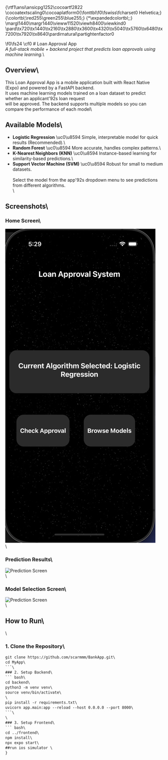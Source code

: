 {\rtf1\ansi\ansicpg1252\cocoartf2822
\cocoatextscaling0\cocoaplatform0{\fonttbl\f0\fswiss\fcharset0 Helvetica;}
{\colortbl;\red255\green255\blue255;}
{\*\expandedcolortbl;;}
\margl1440\margr1440\vieww11520\viewh8400\viewkind0
\pard\tx720\tx1440\tx2160\tx2880\tx3600\tx4320\tx5040\tx5760\tx6480\tx7200\tx7920\tx8640\pardirnatural\partightenfactor0

\f0\fs24 \cf0 # Loan Approval App\
_A full-stack mobile + backend project that predicts loan approvals using machine learning._\
##  Overview\
This Loan Approval App is a mobile application built with React Native (Expo) and powered by a FastAPI backend.\
It uses machine learning models trained on a loan dataset to predict whether an applicant\'92s loan request\
will be approved. The backend supports multiple models so you can compare the performance of each model\
##  Available Models\
- **Logistic Regression** \uc0\u8594  Simple, interpretable model for quick results (Recommended).\
- **Random Forest** \uc0\u8594  More accurate, handles complex patterns.\
- **K-Nearest Neighbors (KNN)** \uc0\u8594  Instance-based learning for similarity-based predictions.\
- **Support Vector Machine (SVM)** \uc0\u8594  Robust for small to medium datasets.\
\
Select the model from the app\'92s dropdown menu to see predictions from different algorithms.\
\
##  Screenshots\
### Home Screen\
![Home Screen](screenshots/homeScreen.png)\
\
### Prediction Results\
![Prediction Screen](assets/loanResult1.png)\
\
### Model Selection Screen\
![Prediction Screen](assets/modelScreen.png)\
\
##  How to Run\
\
### 1. Clone the Repository\
``` bash\
git clone https://github.com/scarmmm/BankApp.git\
cd MyApp\
```\
### 2. Setup Backend\
``` bash\
cd backend\
python3 -m venv venv\
source venv/bin/activate\
\
pip install -r requirements.txt\
uvicorn app.main:app --reload --host 0.0.0.0 --port 8000\
```\
\
### 3. Setup Frontend\
``` bash\
cd ../frontend\
npm install\
npx expo start\
##run ios simulator \
}